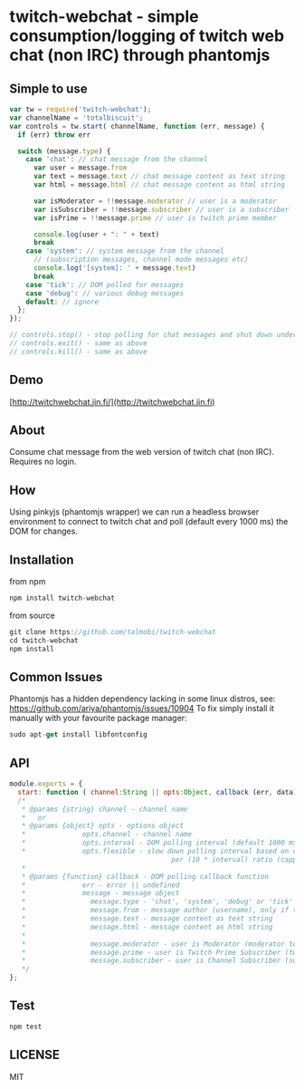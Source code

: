 # twitch-webchat - simple consumption/logging of twitch web chat (non IRC) through phantomjs

## Simple to use
```js
var tw = require('twitch-webchat');
var channelName = 'totalbiscuit';
var controls = tw.start( channelName, function (err, message) {
  if (err) throw err

  switch (message.type) {
    case 'chat': // chat message from the channel
      var user = message.from
      var text = message.text // chat message content as text string
      var html = message.html // chat message content as html string

      var isModerator = !!message.moderator // user is a moderator
      var isSubscriber = !!message.subscriber // user is a subscriber
      var isPrime = !!message.prime // user is twitch prime member

      console.log(user + ": " + text)
      break
    case 'system': // system message from the channel
      // (subscription messages, channel mode messages etc)
      console.log('[system]: ' + message.text)
      break
    case 'tick': // DOM polled for messages
    case 'debug': // various debug messages
    default: // ignore
  };
});

// controls.stop() - stop polling for chat messages and shut down underlying processes (phantomjs)
// controls.exit() - same as above
// controls.kill() - same as above
```

## Demo
[http://twitchwebchat.jin.fi/](http://twitchwebchat.jin.fi)

## About
Consume chat message from the web version of twitch chat (non IRC). Requires no login.

## How
Using pinkyjs (phantomjs wrapper) we can run a headless browser environment to connect to twitch chat and
poll (default every 1000 ms) the DOM for changes.

## Installation
from npm
```js
npm install twitch-webchat
```
from source
```js
git clone https://github.com/talmobi/twitch-webchat
cd twitch-webchat
npm install
```

## Common Issues
Phantomjs has a hidden dependency lacking in some linux distros, see: https://github.com/ariya/phantomjs/issues/10904
To fix simply install it manually with your favourite package manager:
```js
sudo apt-get install libfontconfig
```

## API
```js
module.exports = {
  start: function ( channel:String || opts:Object, callback (err, data) )
  /*
   * @params {string} channel - channel name
   *   or
   * @params {object} opts - options object
   *              opts.channel - channel name
   *              opts.interval - DOM polling interval (default 1000 ms)
   *              opts.flexible - slow down polling interval based on chat messages
                                        per (10 * interval) ratio (capped at 10 * interval)
   *
   * @params {function} callback - DOM polling callback function
   *              err - error || undefined
   *              message - message object
   *                message.type - 'chat', 'system', 'debug' or 'tick'
   *                message.from - message author (username), only if type === 'chat'
   *                message.text - message content as text string
   *                message.html - message content as html string
   *
   *                message.moderator - user is Moderator (moderator text)
   *                message.prime - user is Twitch Prime Subscriber (twitch prime text)
   *                message.subscriber - user is Channel Subscriber (subscriber text)
   */
};
```

## Test
```js
npm test
```

## LICENSE
MIT
